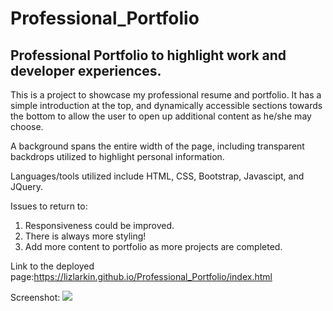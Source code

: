 <h1>Professional_Portfolio</h1>
<h2>Professional Portfolio to highlight work and developer experiences.</h2>

This is a project to showcase my professional resume and portfolio. It has a 
simple introduction at the top, and dynamically accessible sections towards the
bottom to allow the user to open up additional content as he/she may choose. 

A background spans the entire width of the page, including transparent backdrops
utilized to highlight personal information. 

Languages/tools utilized include HTML, CSS, Bootstrap, Javascipt, and JQuery.

Issues to return to: 
1) Responsiveness could be improved. 
2) There is always more styling!
3) Add more content to portfolio as more projects are completed. 

Link to the deployed page:https://lizlarkin.github.io/Professional_Portfolio/index.html

Screenshot: 
<img src="portfolio_screenshot.jpg">
